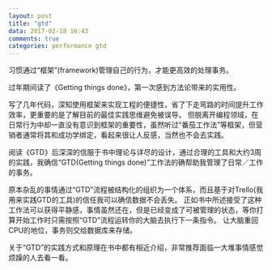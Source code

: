```yaml
---
layout: post
title: "gtd"
data: 2017-02-18 16:43
comments: true
categories: performance gtd
---
```


习惯通过“框架”(framework)管理自己的行为，才能更高效的处理事务。

过年期间读了《Getting things done》，第一次感到方法论带来的实用性。

写了几年代码，深知使用框架来实现工程的便捷性，省了下走弯路的时间提升工作效率，更重要的是了解目前的最佳实践思维避免被误导。
但脱离开编程领域，在日常行为中却一直没有意识到框架的重要性，虽然听过“番茄工作法”等框架，但营销者通常将其和成功学绑定，看起来很让人反感，当然也不会去实践。

阅读《GTD》后深深的信服于书中理论与详尽的设计，通过合理的工具和大约3周的实践，我确信“GTD(Getting things done)”工作法的确帮助我管理了日常／工作的事务。

原本杂乱的事情通过“GTD”流程被结构化的组织为一个体系，而且基于对Trello(我用来实践GTD的工具)的信任我可以确信数据不会丢失。
正如书中所述接受了这种工作法可以获得平静感，事情虽然还在，但是已经变成了可被管理的状态，等你打算开始工作时只需按照“GTD”流程运转你的大脑去执行下一条指令。
让大脑重回CPU的地位，事务则交给数据库来存储。

关于“GTD”的实践方式和原理在书中都有相近介绍，非常推荐面临一大堆事情感觉烦躁的人去看一看。
